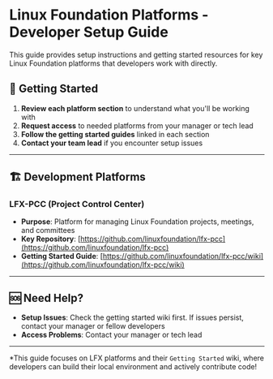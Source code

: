 # Linux Foundation Platforms - Developer Setup Guide

This guide provides setup instructions and getting started resources for key Linux Foundation platforms that developers work with directly.

## 🚀 Getting Started

1. **Review each platform section** to understand what you'll be working with
2. **Request access** to needed platforms from your manager or tech lead
3. **Follow the getting started guides** linked in each section
4. **Contact your team lead** if you encounter setup issues

---

## 🏗️ Development Platforms

### LFX-PCC (Project Control Center)

- **Purpose**: Platform for managing Linux Foundation projects, meetings, and committees
- **Key Repository**: [https://github.com/linuxfoundation/lfx-pcc](https://github.com/linuxfoundation/lfx-pcc)
- **Getting Started Guide**: [https://github.com/linuxfoundation/lfx-pcc/wiki](https://github.com/linuxfoundation/lfx-pcc/wiki)

---

## 🆘 Need Help?

- **Setup Issues**: Check the getting started wiki first. If issues persist, contact your manager or fellow developers
- **Access Problems**: Contact your manager or tech lead

---

*This guide focuses on LFX platforms and their `Getting Started` wiki, where developers can build their local environment and actively contribute code!

